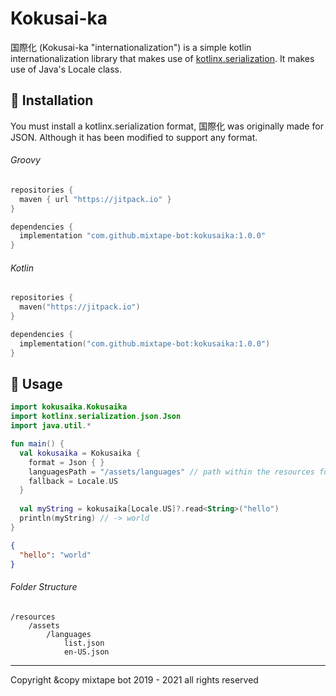 # Kokusai-ka

国際化 (Kokusai-ka "internationalization") is a simple kotlin internationalization library that makes use of [kotlinx.serialization](https://github.com/Kotlin/kotlinx.serialization). It makes use of Java's Locale class.

## 🚧 Installation

You must install a kotlinx.serialization format, 国際化 was originally made for JSON. Although it has been modified to support any format.

###### Groovy	

```groovy
repositories {
  maven { url "https://jitpack.io" }
}

dependencies {
  implementation "com.github.mixtape-bot:kokusaika:1.0.0"
}
```

###### Kotlin

```kotlin
repositories {
  maven("https://jitpack.io")
}

dependencies {
  implementation("com.github.mixtape-bot:kokusaika:1.0.0")
}
```

## 🚀 Usage

```kotlin
import kokusaika.Kokusaika
import kotlinx.serialization.json.Json
import java.util.*

fun main() {
  val kokusaika = Kokusaika {
    format = Json { }
    languagesPath = "/assets/languages" // path within the resources folder
    fallback = Locale.US
  }
  
  val myString = kokusaika[Locale.US]?.read<String>("hello")
  println(myString) // -> world
}
```

```json
{
  "hello": "world"
}
```

###### Folder Structure

```
/resources
	/assets
		/languages
			list.json
			en-US.json
```

---

Copyright &copy mixtape bot 2019 - 2021 all rights reserved
